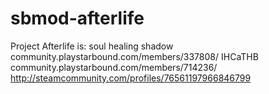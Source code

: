 # sbmod-afterlife

Project Afterlife is:
soul healing shadow community.playstarbound.com/members/337808/
IHCaTHB community.playstarbound.com/members/714236/ http://steamcommunity.com/profiles/76561197966846799
